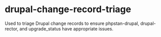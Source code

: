 # drupal-change-record-triage
Used to triage Drupal change records to ensure phpstan-drupal, drupal-rector, and upgrade_status have appropriate issues.
